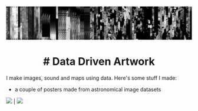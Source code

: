 ![](/banner.PNG)


<h1 align="center"> 
# Data Driven Artwork
</h1>

I make images, sound and maps using data. Here's some stuff I made:

- a couple of posters made from astronomical image datasets

![](posterfinal.png)  |  ![](sortgridnew.jpg)
